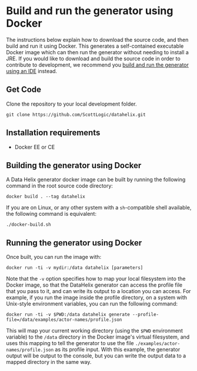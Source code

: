 # Build and run the generator using Docker

The instructions below explain how to download the source code, and then build and run it using Docker.  This generates a self-contained executable Docker image which can then run the generator without needing to install a JRE.  If you would like to download and build the source code in order to contribute to development, we recommend you [build and run the generator using an IDE](GeneratorSetup.md) instead.

## Get Code

Clone the repository to your local development folder.

```
git clone https://github.com/ScottLogic/datahelix.git 
```

## Installation requirements

* Docker EE or CE

## Building the generator using Docker

A Data Helix generator docker image can be built by running the following command in the root source code directory:

```
docker build . --tag datahelix
```

If you are on Linux, or any other system with a `sh`-compatible shell available, the following command is equivalent:

```
./docker-build.sh
```

## Running the generator using Docker

Once built, you can run the image with:

```
docker run -ti -v mydir:/data datahelix [parameters]
```

Note that the `-v` option specifies how to map your local filesystem into the Docker image, so that the DataHelix generator can access the profile file that you pass to it, and can write its output to a location you can access.  For example, if you run the image inside the profile directory, on a system with Unix-style environment variables, you can run the following command:

```
docker run -ti -v $PWD:/data datahelix generate --profile-file=/data/examples/actor-names/profile.json
```

This will map your current working directory (using the `$PWD` environment variable) to the `/data` directory in the Docker image's virtual filesystem, and uses this mapping to tell the generator to use the file `./examples/actor-names/profile.json` as its profile input.  With this example, the generator output will be output to the console, but you can write the output data to a mapped directory in the same way.
